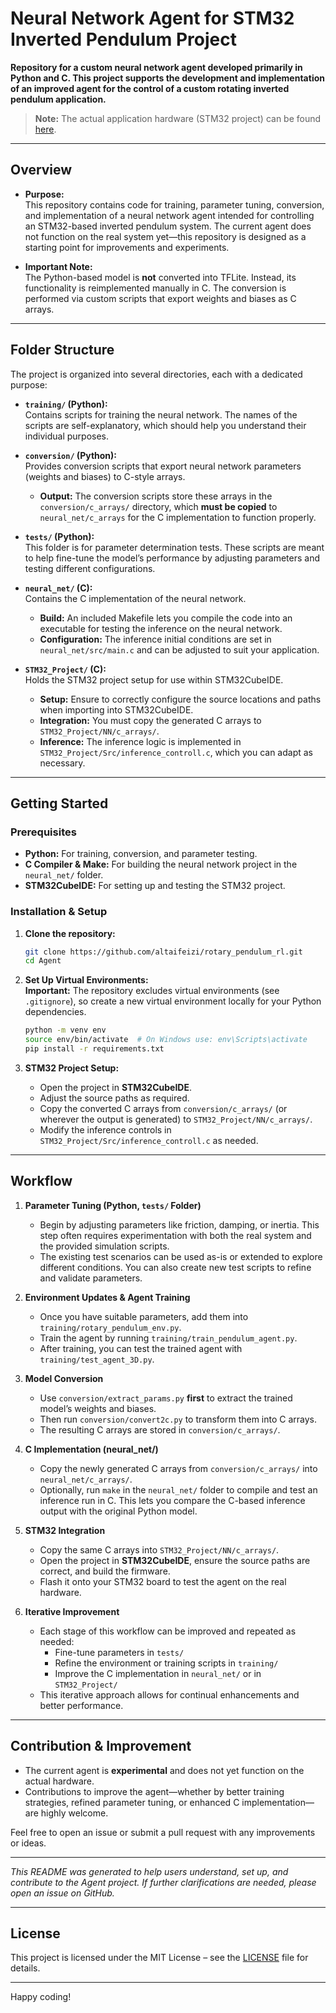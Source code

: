 # Neural Network Agent for STM32 Inverted Pendulum Project

**Repository for a custom neural network agent developed primarily in Python and C. This project supports the development and implementation of an improved agent for the control of a custom rotating inverted pendulum application.**

> **Note:** The actual application hardware (STM32 project) can be found [here](https://www.alibaba.com/product-detail/Custom-Rotating-inverted-pendulum-First-order_1600884506247.html?%20__detailProductImg=https%3A%2F%2Fs.alicdn.com%2F%40sc04%2Fkf%2FH25ae61ac257d466da2bfecf52b2413fak.jpg_200x200.jpg).

---

## Overview

- **Purpose:**  
  This repository contains code for training, parameter tuning, conversion, and implementation of a neural network agent intended for controlling an STM32-based inverted pendulum system. The current agent does not function on the real system yet—this repository is designed as a starting point for improvements and experiments.

- **Important Note:**  
  The Python-based model is **not** converted into TFLite. Instead, its functionality is reimplemented manually in C. The conversion is performed via custom scripts that export weights and biases as C arrays.

---

## Folder Structure

The project is organized into several directories, each with a dedicated purpose:

- **`training/` (Python):**  
  Contains scripts for training the neural network. The names of the scripts are self-explanatory, which should help you understand their individual purposes.

- **`conversion/` (Python):**  
  Provides conversion scripts that export neural network parameters (weights and biases) to C-style arrays.  
  - **Output:** The conversion scripts store these arrays in the `conversion/c_arrays/` directory, which **must be copied** to `neural_net/c_arrays` for the C implementation to function properly.

- **`tests/` (Python):**  
  This folder is for parameter determination tests. These scripts are meant to help fine-tune the model’s performance by adjusting parameters and testing different configurations.

- **`neural_net/` (C):**  
  Contains the C implementation of the neural network.  
  - **Build:** An included Makefile lets you compile the code into an executable for testing the inference on the neural network.  
  - **Configuration:** The inference initial conditions are set in `neural_net/src/main.c` and can be adjusted to suit your application.

- **`STM32_Project/` (C):**  
  Holds the STM32 project setup for use within STM32CubeIDE.  
  - **Setup:** Ensure to correctly configure the source locations and paths when importing into STM32CubeIDE.  
  - **Integration:** You must copy the generated C arrays to `STM32_Project/NN/c_arrays/`.  
  - **Inference:** The inference logic is implemented in `STM32_Project/Src/inference_controll.c`, which you can adapt as necessary.

---

## Getting Started

### Prerequisites

- **Python:** For training, conversion, and parameter testing.  
- **C Compiler & Make:** For building the neural network project in the `neural_net/` folder.  
- **STM32CubeIDE:** For setting up and testing the STM32 project.

### Installation & Setup

1. **Clone the repository:**

   ```bash
   git clone https://github.com/altaifeizi/rotary_pendulum_rl.git
   cd Agent
   ```

2. **Set Up Virtual Environments:**  
   **Important:** The repository excludes virtual environments (see `.gitignore`), so create a new virtual environment locally for your Python dependencies.

   ```bash
   python -m venv env
   source env/bin/activate  # On Windows use: env\Scripts\activate
   pip install -r requirements.txt
   ```

3. **STM32 Project Setup:**  
   - Open the project in **STM32CubeIDE**.
   - Adjust the source paths as required.
   - Copy the converted C arrays from `conversion/c_arrays/` (or wherever the output is generated) to `STM32_Project/NN/c_arrays/`.
   - Modify the inference controls in `STM32_Project/Src/inference_controll.c` as needed.

---

## Workflow

1. **Parameter Tuning (Python, `tests/` Folder)**  
   - Begin by adjusting parameters like friction, damping, or inertia. This step often requires experimentation with both the real system and the provided simulation scripts.  
   - The existing test scenarios can be used as-is or extended to explore different conditions. You can also create new test scripts to refine and validate parameters.

2. **Environment Updates & Agent Training**  
   - Once you have suitable parameters, add them into `training/rotary_pendulum_env.py`.  
   - Train the agent by running `training/train_pendulum_agent.py`.  
   - After training, you can test the trained agent with `training/test_agent_3D.py`.

3. **Model Conversion**  
   - Use `conversion/extract_params.py` **first** to extract the trained model’s weights and biases.  
   - Then run `conversion/convert2c.py` to transform them into C arrays.  
   - The resulting C arrays are stored in `conversion/c_arrays/`.

4. **C Implementation (neural_net/)**  
   - Copy the newly generated C arrays from `conversion/c_arrays/` into `neural_net/c_arrays/`.  
   - Optionally, run `make` in the `neural_net/` folder to compile and test an inference run in C. This lets you compare the C-based inference output with the original Python model.

5. **STM32 Integration**  
   - Copy the same C arrays into `STM32_Project/NN/c_arrays/`.  
   - Open the project in **STM32CubeIDE**, ensure the source paths are correct, and build the firmware.  
   - Flash it onto your STM32 board to test the agent on the real hardware.

6. **Iterative Improvement**  
   - Each stage of this workflow can be improved and repeated as needed:  
     - Fine-tune parameters in `tests/`  
     - Refine the environment or training scripts in `training/`  
     - Improve the C implementation in `neural_net/` or in `STM32_Project/`  
   - This iterative approach allows for continual enhancements and better performance.

---

## Contribution & Improvement

- The current agent is **experimental** and does not yet function on the actual hardware.  
- Contributions to improve the agent—whether by better training strategies, refined parameter tuning, or enhanced C implementation—are highly welcome.

Feel free to open an issue or submit a pull request with any improvements or ideas.

---

*This README was generated to help users understand, set up, and contribute to the Agent project. If further clarifications are needed, please open an issue on GitHub.*

---

## License

This project is licensed under the MIT License – see the [LICENSE](LICENSE) file for details.


---

Happy coding!

